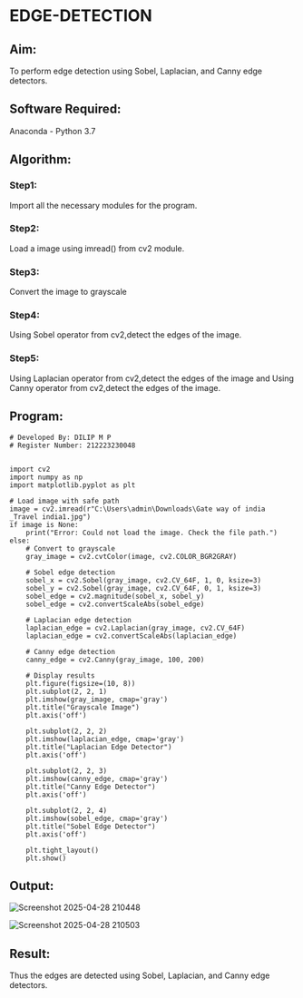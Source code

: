 # EDGE-DETECTION
## Aim:
To perform edge detection using Sobel, Laplacian, and Canny edge detectors.

## Software Required:
Anaconda - Python 3.7

## Algorithm:
### Step1:
Import all the necessary modules for the program.

### Step2:
Load a image using imread() from cv2 module.

### Step3:
Convert the image to grayscale

### Step4:
Using Sobel operator from cv2,detect the edges of the image.

### Step5:

Using Laplacian operator from cv2,detect the edges of the image and Using Canny operator from cv2,detect the edges of the image.

## Program:

```
# Developed By: DILIP M P
# Register Number: 212223230048


import cv2
import numpy as np
import matplotlib.pyplot as plt

# Load image with safe path
image = cv2.imread(r"C:\Users\admin\Downloads\Gate way of india _Travel india1.jpg")  
if image is None:
    print("Error: Could not load the image. Check the file path.")
else:
    # Convert to grayscale
    gray_image = cv2.cvtColor(image, cv2.COLOR_BGR2GRAY)

    # Sobel edge detection
    sobel_x = cv2.Sobel(gray_image, cv2.CV_64F, 1, 0, ksize=3)
    sobel_y = cv2.Sobel(gray_image, cv2.CV_64F, 0, 1, ksize=3)
    sobel_edge = cv2.magnitude(sobel_x, sobel_y)
    sobel_edge = cv2.convertScaleAbs(sobel_edge)

    # Laplacian edge detection
    laplacian_edge = cv2.Laplacian(gray_image, cv2.CV_64F)
    laplacian_edge = cv2.convertScaleAbs(laplacian_edge)

    # Canny edge detection
    canny_edge = cv2.Canny(gray_image, 100, 200)

    # Display results
    plt.figure(figsize=(10, 8))
    plt.subplot(2, 2, 1)
    plt.imshow(gray_image, cmap='gray')
    plt.title("Grayscale Image")
    plt.axis('off')

    plt.subplot(2, 2, 2)
    plt.imshow(laplacian_edge, cmap='gray')
    plt.title("Laplacian Edge Detector")
    plt.axis('off')

    plt.subplot(2, 2, 3)
    plt.imshow(canny_edge, cmap='gray')
    plt.title("Canny Edge Detector")
    plt.axis('off')

    plt.subplot(2, 2, 4)
    plt.imshow(sobel_edge, cmap='gray')
    plt.title("Sobel Edge Detector")
    plt.axis('off')

    plt.tight_layout()
    plt.show()

```
## Output:

![Screenshot 2025-04-28 210448](https://github.com/user-attachments/assets/f4af39cf-e32a-43e6-af87-3f36df4d360a)


![Screenshot 2025-04-28 210503](https://github.com/user-attachments/assets/3165cd8f-2086-492c-9d1b-3c8b0b31547a)


## Result:
Thus the edges are detected using Sobel, Laplacian, and Canny edge detectors.
